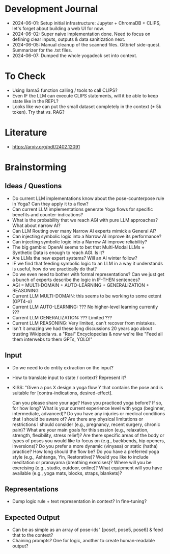 # Development Journal

* 2024-06-01: Setup initial infrastructure: Jupyter + ChromaDB + CLIPS, let's forget about building a web UI for now.
* 2024-06-02: Super naive implementation done. Need to focus on defining clear inputs, outputs & data sanitization next.
* 2024-06-05: Manual cleanup of the scanned files. Gitbrief side-quest. Summarizer for the .txt files.
* 2024-06-07: Dumped the whole yogadeck set into context.

# To Check

* Using llama3 function calling / tools to call CLIPS?
* Even IF the LLM can execute CLIPS statements, will it be able to keep state like in the REPL?
* Looks like we can put the small dataset completely in the context (± 5k token). Try that vs. RAG?

# Literature

* https://arxiv.org/pdf/2402.12091

# Brainstorming

## Ideas / Questions

* Do current LLM implementations know about the pose-counterpose rule in Yoga? Can they apply it to a flow?
* Can current LLM implementations generate Yoga flows for specific benefits and counter-indications?
* What is the probability that we reach AGI with pure LLM approaches? What about narrow AI?
* Can LLM Routing over many Narrow AI experts mimick a General AI?
* Can injecting symbolic logic into a Narrow AI improve its performance?
* Can injecting symbolic logic into a Narrow AI improve reliability?
* The big gamble: OpenAI seems to bet that Multi-Modal LLMs + Synthetic Data is enough to reach AGI. Is it?
* Are LLMs the new expert systems? Will an AI winter follow?
* IF we find that feeding symbolic logic to an LLM in a way it understands is useful, how do we practically do that?
* Do we even need to bother with formal representations? Can we just get a bunch of experts describe the logic in IF-THEN sentences?
* AGI = MULTI-DOMAIN + AUTO-LEARNING + GENERALIZATION + REASONING
* Current LLM MULTI-DOMAIN: this seems to be working to some extent (GPT4-o)
* Current LLM AUTO-LEARNING: ??? No higher-level learning currently ???
* Current LLM GENERALIZATION: ??? Limited ???
* Current LLM REASONING: Very limited, can't recover from mistakes.
* Isn't it amazing we had these long discussions 20 years ago about trusting Wikipedia vs. a "Real" Encyclopedias & now we're like "Feed all them interwebs to them GPTs, YOLO!"

## Input

 * Do we need to do entity extraction on the input?
 * How to translate input to state / context? Represent it? 
 * KISS: "Given a pos X design a yoga flow Y that contains the pose and is suitable for [contra-indications, desired-effect].
 
    Can you please share your age?
    Have you practiced yoga before? If so, for how long?
    What is your current experience level with yoga (beginner, intermediate, advanced)?
    Do you have any injuries or medical conditions that I should be aware of?
    Are there any physical limitations or restrictions I should consider (e.g., pregnancy, recent surgery, chronic pain)?
    What are your main goals for this session (e.g., relaxation, strength, flexibility, stress relief)?
    Are there specific areas of the body or types of poses you would like to focus on (e.g., backbends, hip openers, inversions)?
    Do you prefer a more dynamic (vinyasa) or static (hatha) practice?
    How long should the flow be?
    Do you have a preferred yoga style (e.g., Ashtanga, Yin, Restorative)?
    Would you like to include meditation or pranayama (breathing exercises)?
    Where will you be exercising (e.g., studio, outdoor, online)?
    What equipment will you have available (e.g., yoga mats, blocks, straps, blankets)?

## Representations

* Dump logic rule + text representation in context? In fine-tuning?

## Expected Output

* Can be as simple as an array of pose-ids" [pose1, pose5, pose6] & feed that to the context?
* Chaining prompts? One for logic, another to create human-readable output?